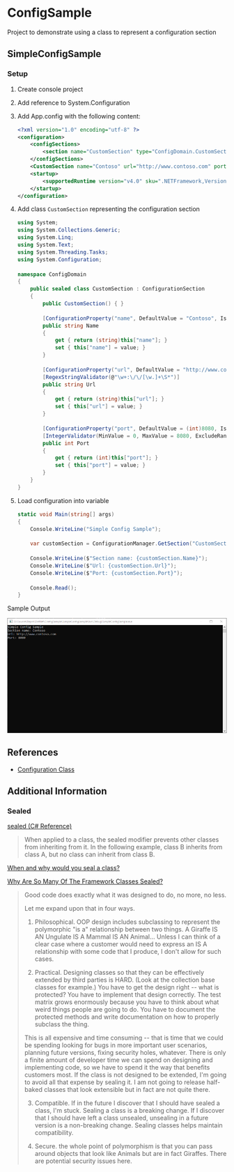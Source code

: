 # ConfigSample

Project to demonstrate using a class to represent a configuration section

## SimpleConfigSample

### Setup

1. Create console project
2. Add reference to System.Configuration
3. Add App.config with the following content:

	```xml
	<?xml version="1.0" encoding="utf-8" ?>
	<configuration>
		<configSections>
			<section name="CustomSection" type="ConfigDomain.CustomSection, ConfigDomain" />
		</configSections>
		<CustomSection name="Contoso" url="http://www.contoso.com" port="8080" />
		<startup> 
			<supportedRuntime version="v4.0" sku=".NETFramework,Version=v4.8" />
		</startup>
	</configuration>
	```

4. Add class `CustomSection` representing the configuration section

    ```csharp
    using System;
    using System.Collections.Generic;
    using System.Linq;
    using System.Text;
    using System.Threading.Tasks;
    using System.Configuration;

    namespace ConfigDomain
    {
        public sealed class CustomSection : ConfigurationSection
        {
            public CustomSection() { }

            [ConfigurationProperty("name", DefaultValue = "Contoso", IsRequired = true, IsKey = true)]
            public string Name
            {
                get { return (string)this["name"]; }
                set { this["name"] = value; }
            }

            [ConfigurationProperty("url", DefaultValue = "http://www.contoso.com", IsRequired = true)]
            [RegexStringValidator(@"\w+:\/\/[\w.]+\S*")]
            public string Url
            {
                get { return (string)this["url"]; }
                set { this["url"] = value; }
            }

            [ConfigurationProperty("port", DefaultValue = (int)8080, IsRequired = false)]
            [IntegerValidator(MinValue = 0, MaxValue = 8080, ExcludeRange = false)]
            public int Port
            {
                get { return (int)this["port"]; }
                set { this["port"] = value; }
            }
        }
    }
    ```

5. Load configuration into variable

    ```csharp
    static void Main(string[] args)
    {
        Console.WriteLine("Simple Config Sample");

        var customSection = ConfigurationManager.GetSection("CustomSection") as CustomSection;

        Console.WriteLine($"Section name: {customSection.Name}");
        Console.WriteLine($"Url: {customSection.Url}");
        Console.WriteLine($"Port: {customSection.Port}");

        Console.Read();
    }
    ```

Sample Output

![](config-sample.png)

## References

- [Configuration Class](https://docs.microsoft.com/en-us/dotnet/api/system.configuration.configuration?view=dotnet-plat-ext-5.0)

## Additional Information

### Sealed

[sealed (C# Reference)](https://docs.microsoft.com/en-us/dotnet/csharp/language-reference/keywords/sealed)

> When applied to a class, the sealed modifier prevents other classes from inheriting from it. In the following example, class B inherits from class A, but no class can inherit from class B.

[When and why would you seal a class?](https://stackoverflow.com/questions/7777611/when-and-why-would-you-seal-a-class)

[Why Are So Many Of The Framework Classes Sealed?](https://docs.microsoft.com/en-us/archive/blogs/ericlippert/why-are-so-many-of-the-framework-classes-sealed)

> Good code does exactly what it was designed to do, no more, no less.
> 
> Let me expand upon that in four ways.
> 
> 1) Philosophical. OOP design includes subclassing to represent the polymorphic "is a" relationship between two things. A Giraffe IS AN Ungulate IS A Mammal IS AN Animal... Unless I can think of a clear case where a customer would need to express an IS A relationship with some code that I produce, I don't allow for such cases.
> 
> 2) Practical. Designing classes so that they can be effectively extended by third parties is HARD. (Look at the collection base classes for example.) You have to get the design right -- what is protected? You have to implement that design correctly. The test matrix grows enormously because you have to think about what weird things people are going to do. You have to document the protected methods and write documentation on how to properly subclass the thing.
> 
> This is all expensive and time consuming -- that is time that we could be spending looking for bugs in more important user scenarios, planning future versions, fixing security holes, whatever. There is only a finite amount of developer time we can spend on designing and implementing code, so we have to spend it the way that benefits customers most. If the class is not designed to be extended, I'm going to avoid all that expense by sealing it. I am not going to release half-baked classes that look extensible but in fact are not quite there.
> 
> 3) Compatible. If in the future I discover that I should have sealed a class, I'm stuck. Sealing a class is a breaking change. If I discover that I should have left a class unsealed, unsealing in a future version is a non-breaking change. Sealing classes helps maintain compatibility.
> 
> 4) Secure. the whole point of polymorphism is that you can pass around objects that look like Animals but are in fact Giraffes. There are potential security issues here.
